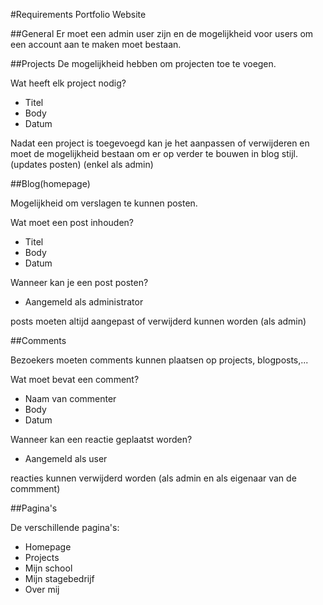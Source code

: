 #Requirements Portfolio Website

##General
Er moet een admin user zijn en de mogelijkheid voor users om een account aan te maken moet bestaan.

##Projects
De mogelijkheid hebben om projecten toe te voegen. 

Wat heeft elk project nodig? 

* Titel
* Body
* Datum

Nadat een project is toegevoegd kan je het aanpassen of verwijderen en moet de mogelijkheid bestaan om er op verder te bouwen in blog stijl. (updates posten) (enkel als admin)


##Blog(homepage)

Mogelijkheid om verslagen te kunnen posten. 

Wat moet een post inhouden? 

* Titel
* Body
* Datum

Wanneer kan je een post posten?

* Aangemeld als administrator

posts moeten altijd aangepast of verwijderd kunnen worden (als admin)


##Comments

Bezoekers moeten comments kunnen plaatsen op projects, blogposts,...

Wat moet bevat een comment?

* Naam van commenter
* Body
* Datum

Wanneer kan een reactie geplaatst worden?

* Aangemeld als user

reacties kunnen verwijderd worden (als admin en als eigenaar van de commment)


##Pagina's

De verschillende pagina's:

* Homepage
* Projects
* Mijn school
* Mijn stagebedrijf
* Over mij




